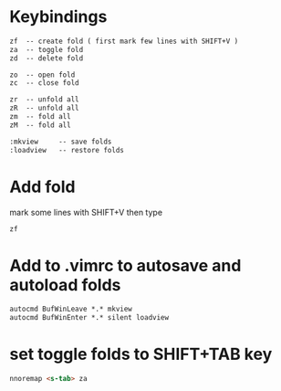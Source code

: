 

# Keybindings

```markdown
zf 	-- create fold ( first mark few lines with SHIFT+V )
za 	-- toggle fold
zd 	-- delete fold

zo 	-- open fold
zc 	-- close fold

zr 	-- unfold all
zR 	-- unfold all
zm 	-- fold all
zM 	-- fold all

:mkview		-- save folds
:loadview	-- restore folds
```

# Add fold

mark some lines with SHIFT+V
then type
```markdown
zf
```

# Add to .vimrc to autosave and autoload folds

```markdown
autocmd BufWinLeave *.* mkview
autocmd BufWinEnter *.* silent loadview
```

# set toggle folds to SHIFT+TAB key

```markdown
nnoremap <s-tab> za
```




